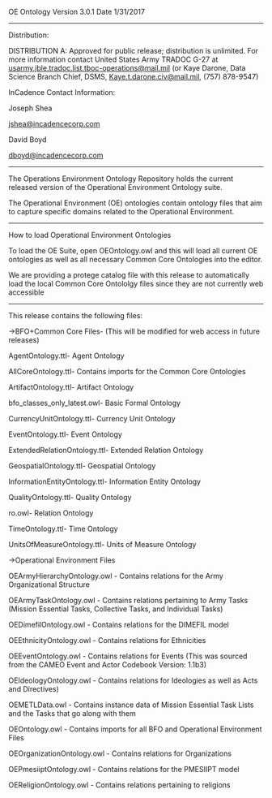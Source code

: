 OE Ontology Version 3.0.1
Date 1/31/2017

------------------------------------------------------------------------------------------------------------------------------------

Distribution:

DISTRIBUTION A: Approved for public release; distribution is unlimited.  For more information contact United States Army TRADOC G-27 at usarmy.jble.tradoc.list.tboc-operations@mail.mil (or Kaye Darone, Data Science Branch Chief, DSMS, Kaye.t.darone.civ@mail.mil, (757) 878-9547)


InCadence Contact Information:

Joseph Shea

jshea@incadencecorp.com

David Boyd

dboyd@incadencecorp.com

------------------------------------------------------------------------------------------------------------------------------------

The Operations Environment Ontology Repository holds the current released version of the Operational Environment Ontology suite.

The Operational Environment (OE) ontologies contain ontology files that aim to capture specific domains related to the Operational Environment.


--------------------------------------------------------------------------

How to load Operational Environment Ontologies

To load the OE Suite, open OEOntology.owl and this will load all current OE ontologies as well as all necessary Common Core Ontologies into the editor. 

We are providing a protege catalog file with this release to automatically load the local Common Core Ontololgy files since they are not currently web accessible 

------------------------------------------------------------------------------------------------------------------------------------

This release contains the following files:

->BFO+Common Core Files- (This will be modified for web access in future releases)

AgentOntology.ttl- Agent Ontology

AllCoreOntology.ttl- Contains imports for the Common Core Ontologies

ArtifactOntology.ttl- Artifact Ontology

bfo_classes_only_latest.owl- Basic Formal Ontology

CurrencyUnitOntology.ttl- Currency Unit Ontology

EventOntology.ttl- Event Ontology

ExtendedRelationOntology.ttl- Extended Relation Ontology

GeospatialOntology.ttl- Geospatial Ontology

InformationEntityOntology.ttl- Information Entity Ontology

QualityOntology.ttl- Quality Ontology

ro.owl- Relation Ontology

TimeOntology.ttl- Time Ontology

UnitsOfMeasureOntology.ttl- Units of Measure Ontology


->Operational Environment Files

OEArmyHierarchyOntology.owl - Contains relations for the Army Organizational Structure

OEArmyTaskOntology.owl - Contains relations pertaining to Army Tasks (Mission Essential Tasks, Collective Tasks, and Individual Tasks) 

OEDimefilOntology.owl - Contains relations for the DIMEFIL model

OEEthnicityOntology.owl - Contains relations for Ethnicities

OEEventOntology.owl - Contains relations for Events (This was sourced from the CAMEO Event and Actor Codebook Version: 1.1b3)

OEIdeologyOntology.owl - Contains relations for Ideologies as well as Acts and Directives)

OEMETLData.owl - Contains instance data of Mission Essential Task Lists and the Tasks that go along with them

OEOntology.owl - Contains imports for all BFO and Operational Environment Files

OEOrganizationOntology.owl - Contains relations for Organizations

OEPmesiiptOntology.owl - Contains relations for the PMESIIPT model

OEReligionOntology.owl - Contains relations pertaining to religions